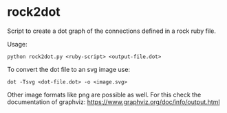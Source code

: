 # rock2dot

Script to create a dot graph of the connections defined in a rock ruby file.

Usage:
```
python rock2dot.py <ruby-script> <output-file.dot>
```


To convert the dot file to an svg image use:
```
dot -Tsvg <dot-file.dot> -o <image.svg>
```
Other image formats like png are possible as well. For this check the documentation of graphviz:
https://www.graphviz.org/doc/info/output.html
